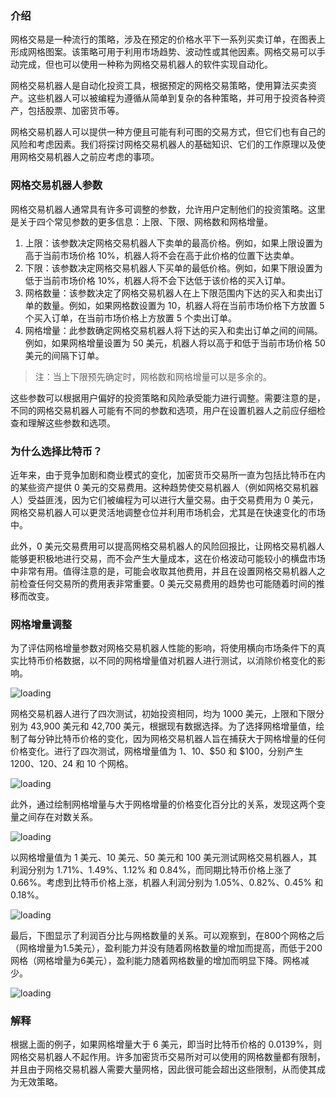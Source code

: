 ### 介绍

网格交易是一种流行的策略，涉及在预定的价格水平下一系列买卖订单，在图表上形成网格图案。该策略可用于利用市场趋势、波动性或其他因素。网格交易可以手动完成，但也可以使用一种称为网格交易机器人的软件实现自动化。

网格交易机器人是自动化投资工具，根据预定的网格交易策略，使用算法买卖资产。这些机器人可以被编程为遵循从简单到复杂的各种策略，并可用于投资各种资产，包括股票、加密货币等。

网格交易机器人可以提供一种方便且可能有利可图的交易方式，但它们也有自己的风险和考虑因素。我们将探讨网格交易机器人的基础知识、它们的工作原理以及使用网格交易机器人之前应考虑的事项。

### 网格交易机器人参数

网格交易机器人通常具有许多可调整的参数，允许用户定制他们的投资策略。这里是关于四个常见参数的更多信息：上限、下限、网格数和网格增量。

1. 上限：该参数决定网格交易机器人下卖单的最高价格。例如，如果上限设置为高于当前市场价格 10%，机器人将不会在高于此价格的位置下达卖单。
2. 下限：该参数决定网格交易机器人下买单的最低价格。例如，如果下限设置为低于当前市场价格 10%，机器人将不会下达低于该价格的买入订单。
3. 网格数量：该参数决定了网格交易机器人在上下限范围内下达的买入和卖出订单的数量。例如，如果网格数设置为 10，机器人将在当前市场价格下方放置 5 个买入订单，在当前市场价格上方放置 5 个卖出订单。
4. 网格增量：此参数确定网格交易机器人将下达的买入和卖出订单之间的间隔。例如，如果网格增量设置为 50 美元，机器人将以高于和低于当前市场价格 50 美元的间隔下订单。

> 注：当上下限预先确定时，网格数和网格增量可以是多余的。

这些参数可以根据用户偏好的投资策略和风险承受能力进行调整。需要注意的是，不同的网格交易机器人可能有不同的参数和选项，用户在设置机器人之前应仔细检查和理解这些参数和选项。

### 为什么选择比特币？

近年来，由于竞争加剧和商业模式的变化，加密货币交易所一直为包括比特币在内的某些资产提供 0 美元的交易费用。这种趋势使交易机器人（例如网格交易机器人）受益匪浅，因为它们被编程为可以进行大量交易。由于交易费用为 0 美元，网格交易机器人可以更灵活地调整仓位并利用市场机会，尤其是在快速变化的市场中。

此外，0 美元交易费用可以提高网格交易机器人的风险回报比，让网格交易机器人能够更积极地进行交易，而不会产生大量成本，这在价格波动可能较小的横盘市场中非常有用。值得注意的是，可能会收取其他费用，并且在设置网格交易机器人之前检查任何交易所的费用表非常重要。0 美元交易费用的趋势也可能随着时间的推移而改变。

### 网格增量调整

为了评估网格增量参数对网格交易机器人性能的影响，将使用横向市场条件下的真实比特币价格数据，以不同的网格增量值对机器人进行测试，以消除价格变化的影响。

![loading](https://saber2pr.top/MyWeb/resource/image/btc_gird_step_op.webp)

网格交易机器人进行了四次测试，初始投资相同，均为 1000 美元，上限和下限分别为 43,900 美元和 42,700 美元，根据现有数据选择。为了选择网格增量值，绘制了每分钟比特币价格的变化，因为网格交易机器人旨在捕获大于网格增量的任何价格变化。进行了四次测试，网格增量值为 $1、$10、$50 和 $100，分别产生 1200、120、24 和 10 个网格。

![loading](https://saber2pr.top/MyWeb/resource/image/btc_grid_step_2.webp)

此外，通过绘制网格增量与大于网格增量的价格变化百分比的关系，发现这两个变量之间存在对数关系。

![loading](https://saber2pr.top/MyWeb/resource/image/btc_gird_step_3.webp)

以网格增量值为 1 美元、10 美元、50 美元和 100 美元测试网格交易机器人，其利润分别为 1.71%、1.49%、1.12% 和 0.84%，而同期比特币价格上涨了 0.66%。考虑到比特币价格上涨，机器人利润分别为 1.05%、0.82%、0.45% 和 0.18%。

![loading](https://saber2pr.top/MyWeb/resource/image/btc_gird_step_4.webp)

最后，下图显示了利润百分比与网格数量的关系。可以观察到，在800个网格之后（网格增量为1.5美元），盈利能力并没有随着网格数量的增加而提高，而低于200网格（网格增量为6美元），盈利能力随着网格数量的增加而明显下降。网格减少。

![loading](https://saber2pr.top/MyWeb/resource/image/btc_step_gird_5.webp)

### 解释

根据上面的例子，如果网格增量大于 6 美元，即当时比特币价格的 0.0139%，则网格交易机器人不起作用。许多加密货币交易所对可以使用的网格数量都有限制，并且由于网格交易机器人需要大量网格，因此很可能会超出这些限制，从而使其成为无效策略。
